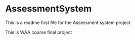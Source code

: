 # AssessmentSystem
This is a readme first file for the Assessment system project

This is WAA course final project 

